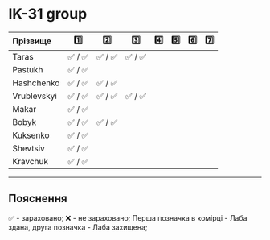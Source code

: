 # IK-31 group

| Прізвище      | :one: | :two: | :three: | :four: | :five: | :six: | :seven: |
| :---------- |:-----:| :----:| :----:| :----:| :----:| :----:| :----:|
| Taras       |:white_check_mark: / :white_check_mark:|:white_check_mark: / :white_check_mark:|:white_check_mark: / :white_check_mark:|
| Pastukh     |:white_check_mark: / :white_check_mark:|
| Hashchenko  |:white_check_mark: / :white_check_mark:|:white_check_mark: / :white_check_mark:|
| Vrublevskyi |:white_check_mark: / :white_check_mark:|:white_check_mark: / :white_check_mark:|:white_check_mark: / :white_check_mark:|
| Makar       |:white_check_mark: / :white_check_mark:|
| Bobyk       |:white_check_mark: / :white_check_mark:|:white_check_mark: / :white_check_mark:|
| Kuksenko    |:white_check_mark: / :white_check_mark:|
| Shevtsiv    |:white_check_mark: / :white_check_mark:|
| Kravchuk    |:white_check_mark: / :white_check_mark:|

---
## Пояснення
:white_check_mark: - зараховано;
:x: - не зараховано;
Перша позначка в комірці - Лаба здана, друга позначка - Лаба захищена;

